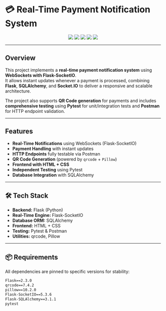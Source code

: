 
# 💳 Real-Time Payment Notification System

<p align="center">
  <img src="https://img.shields.io/badge/Python-3.11-blue?style=for-the-badge&logo=python" />
  <img src="https://img.shields.io/badge/Flask-2.3.0-black?style=for-the-badge&logo=flask" />
  <img src="https://img.shields.io/badge/Socket.IO-5.3.6-green?style=for-the-badge&logo=socketdotio" />
  <img src="https://img.shields.io/badge/SQLAlchemy-3.1.1-red?style=for-the-badge&logo=sqlite" />
  <img src="https://img.shields.io/badge/Pytest-Testing-yellow?style=for-the-badge&logo=pytest" />
</p>

---

##  Overview

This project implements a **real-time payment notification system** using **WebSockets with Flask-SocketIO**.  
It allows instant updates whenever a payment is processed, combining **Flask**, **SQLAlchemy**, and **Socket.IO** to deliver a responsive and scalable architecture.  

The project also supports **QR Code generation** for payments and includes **comprehensive testing** using **Pytest** for unit/integration tests and **Postman** for HTTP endpoint validation.  

---

##  Features

-  **Real-Time Notifications** using WebSockets (Flask-SocketIO)  
-  **Payment Handling** with instant updates  
-  **HTTP Endpoints** fully testable via Postman  
-  **QR Code Generation** (powered by `qrcode` + `Pillow`)  
-  **Frontend with HTML + CSS**  
-  **Independent Testing** using Pytest  
-  **Database Integration** with SQLAlchemy  

---

## 🛠 Tech Stack

- **Backend:** Flask (Python)  
- **Real-Time Engine:** Flask-SocketIO  
- **Database ORM:** SQLAlchemy  
- **Frontend:** HTML + CSS  
- **Testing:** Pytest & Postman  
- **Utilities:** qrcode, Pillow  

---

## 📦 Requirements

All dependencies are pinned to specific versions for stability:  

```txt
Flask==2.3.0
qrcode==7.4.2
pillow==10.2.0
Flask-SocketIO==5.3.6
Flask-SQLAlchemy==3.1.1
pytest
